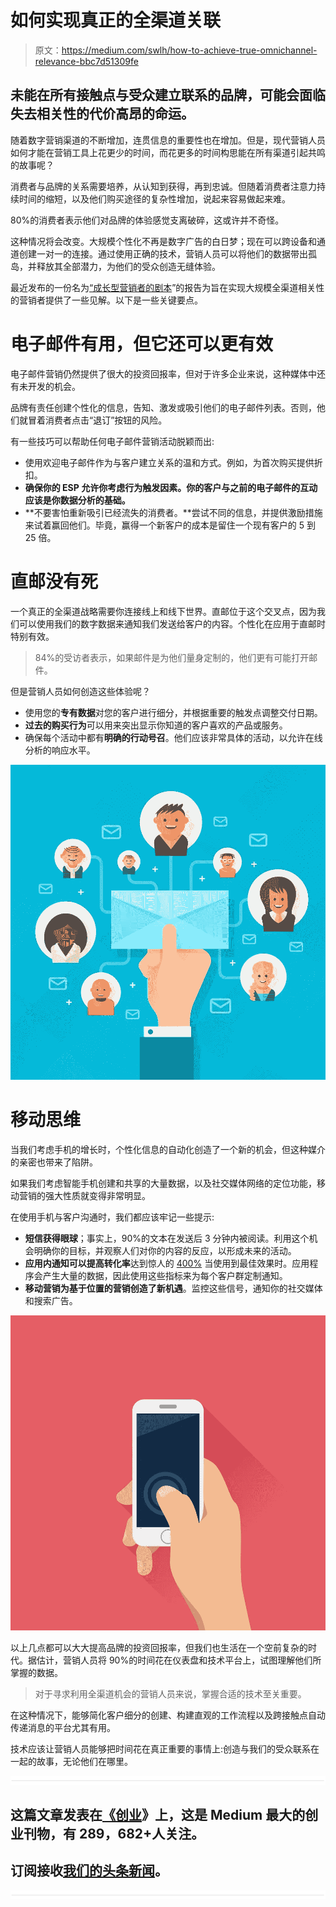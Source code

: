 # 如何实现真正的全渠道关联

> 原文：<https://medium.com/swlh/how-to-achieve-true-omnichannel-relevance-bbc7d51309fe>

## 未能在所有接触点与受众建立联系的品牌，可能会面临失去相关性的代价高昂的命运。

随着数字营销渠道的不断增加，连贯信息的重要性也在增加。但是，现代营销人员如何才能在营销工具上花更少的时间，而花更多的时间构思能在所有渠道引起共鸣的故事呢？

消费者与品牌的关系需要培养，从认知到获得，再到忠诚。但随着消费者注意力持续时间的缩短，以及他们购买途径的复杂性增加，说起来容易做起来难。

80%的消费者表示他们对品牌的体验感觉支离破碎，这或许并不奇怪。

这种情况将会改变。大规模个性化不再是数字广告的白日梦；现在可以跨设备和通道创建一对一的连接。通过使用正确的技术，营销人员可以将他们的数据带出孤岛，并释放其全部潜力，为他们的受众创造无缝体验。

最近发布的一份名为[“成长型营销者的剧本](https://www.clickz.com/reports/the-growth-marketers-playbook-to-achieving-true-omni-channel-relevance)”的报告为旨在实现大规模全渠道相关性的营销者提供了一些见解。以下是一些关键要点。

# 电子邮件有用，但它还可以更有效

电子邮件营销仍然提供了很大的投资回报率，但对于许多企业来说，这种媒体中还有未开发的机会。

品牌有责任创建个性化的信息，告知、激发或吸引他们的电子邮件列表。否则，他们就冒着消费者点击“退订”按钮的风险。

有一些技巧可以帮助任何电子邮件营销活动脱颖而出:

*   使用欢迎电子邮件作为与客户建立关系的温和方式。例如，为首次购买提供折扣。
*   **确保你的 ESP 允许你考虑行为触发因素。你的客户与之前的电子邮件的互动应该是你数据分析的基础。**
*   **不要害怕重新吸引已经流失的消费者。**尝试不同的信息，并提供激励措施来试着赢回他们。毕竟，赢得一个新客户的成本是留住一个现有客户的 5 到 25 倍。

# 直邮没有死

一个真正的全渠道战略需要你连接线上和线下世界。直邮位于这个交叉点，因为我们可以使用我们的数字数据来通知我们发送给客户的内容。个性化在应用于直邮时特别有效。

> 84%的受访者表示，如果邮件是为他们量身定制的，他们更有可能打开邮件。

但是营销人员如何创造这些体验呢？

*   使用您的**专有数据**对您的客户进行细分，并根据重要的触发点调整交付日期。
*   **过去的购买行为**可以用来突出显示你知道的客户喜欢的产品或服务。
*   确保每个活动中都有**明确的行动号召**。他们应该非常具体的活动，以允许在线分析的响应水平。

![](img/184445b83de2af8b6418b1ec61610e15.png)

# 移动思维

当我们考虑手机的增长时，个性化信息的自动化创造了一个新的机会，但这种媒介的亲密也带来了陷阱。

如果我们考虑智能手机创建和共享的大量数据，以及社交媒体网络的定位功能，移动营销的强大性质就变得非常明显。

在使用手机与客户沟通时，我们都应该牢记一些提示:

*   **短信获得眼球**；事实上，90%的文本在发送后 3 分钟内被阅读。利用这个机会明确你的目标，并观察人们对你的内容的反应，以形成未来的活动。
*   **应用内通知可以提高转化率**达到惊人的 [400%](https://www.elitemcommerce.com/push-notifications-in-app-messages-increases-app-marketing-roi/) 当使用到最佳效果时。应用程序会产生大量的数据，因此使用这些指标来为每个客户群定制通知。
*   **移动营销为基于位置的营销创造了新机遇**。监控这些信号，通知你的社交媒体和搜索广告。

![](img/e43bd6e7cc186a590a59233d1f7de722.png)

以上几点都可以大大提高品牌的投资回报率，但我们也生活在一个空前复杂的时代。据估计，营销人员将 90%的时间花在仪表盘和技术平台上，试图理解他们所掌握的数据。

> 对于寻求利用全渠道机会的营销人员来说，掌握合适的技术至关重要。

在这种情况下，能够简化客户细分的创建、构建直观的工作流程以及跨接触点自动传递消息的平台尤其有用。

技术应该让营销人员能够把时间花在真正重要的事情上:创造与我们的受众联系在一起的故事，无论他们在哪里。

![](img/731acf26f5d44fdc58d99a6388fe935d.png)

## 这篇文章发表在[《创业](https://medium.com/swlh)》上，这是 Medium 最大的创业刊物，有 289，682+人关注。

## 订阅接收[我们的头条新闻](http://growthsupply.com/the-startup-newsletter/)。

![](img/731acf26f5d44fdc58d99a6388fe935d.png)